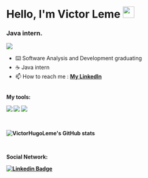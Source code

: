 # Hello, I'm Victor Leme <img src="https://raw.githubusercontent.com/MartinHeinz/MartinHeinz/master/wave.gif" width="30px">

### Java intern.

![](https://komarev.com/ghpvc/?username=victorhugoleme&color=blueviolet)

- :keyboard: Software Analysis and Development graduating
- :coffee: Java intern
- 📫 How to reach me : [**My LinkedIn**](https://www.linkedin.com/in/victor-hugoleme/?locale=en_US)
<br/>
<b>My tools: <b/>
<p>
  <img src=https://img.shields.io/badge/java-%23ED8B00.svg?style=for-the-badge&logo=java&logoColor=white>
  <img src=https://img.shields.io/badge/spring-%236DB33F.svg?style=for-the-badge&logo=spring&logoColor=white>
  <img src="https://img.shields.io/badge/Python-14354C?style=for-the-badge&logo=python&logoColor=white">
<p/>

<br/>
  
![VictorHugoLeme's GitHub stats](https://github-readme-stats.vercel.app/api?username=VictorHugoLeme&theme=radical&show_icons=true)

<br/>

<b>Social Network: <b/>
<p>
  
  [![Linkedin Badge](https://img.shields.io/badge/-Linkedin-0077B5?style=for-the-badge&logo=Linkedin&logoColor=white)](https://www.linkedin.com/in/victor-hugoleme/?locale=en_US)
  
<p/>
